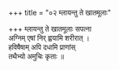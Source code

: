 +++
title = "०२ म्लायन्तु ते खातमूलाः"

+++
म्लायन्तु ते खातमूलाः सपत्ना  
अग्निम् एषां निर् ह्वयामि शरीरात् ।  
हविषैषाम् अपि दधामि प्राणांस्  
तथैभ्यो अमुचिः कृताः ॥